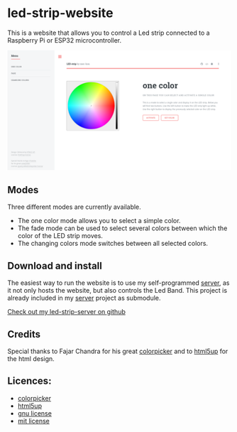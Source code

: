 led-strip-website
====================================

This is a website that allows you to control a Led strip connected to a Raspberry Pi or ESP32 microcontroller.

![](demo/led_strip_website.png)


Modes
--------

Three different modes are currently available.
* The one color mode allows you to select a simple color.
* The fade mode can be used to select several colors between which the color 
of the LED strip moves.
* The changing colors mode switches between all selected colors.

Download and install
--------

The easiest way to run the website is to use my self-programmed [server](https://github.com/mec-kon/led-strip-server), 
as it not only hosts the website, but also controls the Led Band.
This project is already included in my [server](https://github.com/mec-kon/led-strip-server) project as submodule.

[Check out my led-strip-server on github](https://github.com/mec-kon/led-strip-server)


Credits
--------

Special thanks to Fajar Chandra
for his great [colorpicker](https://github.com/fujaru/jquery-wheelcolorpicker) and to
[html5up](https://html5up.net/) for the html design.

Licences:
--------

* [colorpicker](https://github.com/fujaru/jquery-wheelcolorpicker/blob/master/LICENSE)
* [html5up](https://html5up.net/license)
* [gnu license]([https://github.com/mec-kon/led-strip-website/blob/experimental/GNU-LICENSE)
* [mit license](https://github.com/mec-kon/led-strip-website/blob/experimental/MIT-LICENSE)
